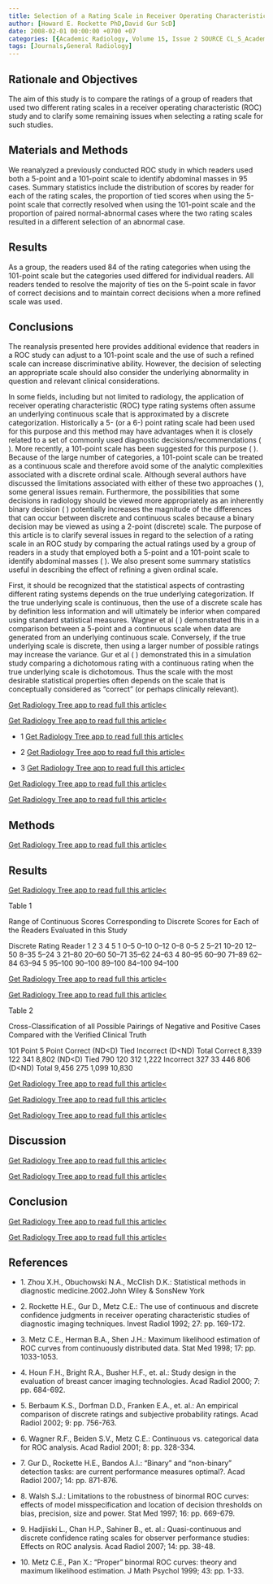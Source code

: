 ```yaml
---
title: Selection of a Rating Scale in Receiver Operating Characteristic Studies: Some Remaining Issues
author: [Howard E. Rockette PhD,David Gur ScD]
date: 2008-02-01 00:00:00 +0700 +07
categories: [{Academic Radiology, Volume 15, Issue 2 SOURCE CL_S_AcademicRadiologyVolume15Issue2 1}]
tags: [Journals,General Radiology]
---
```

## Rationale and Objectives

The aim of this study is to compare the ratings of a group of readers that used two different rating scales in a receiver operating characteristic (ROC) study and to clarify some remaining issues when selecting a rating scale for such studies.

## Materials and Methods

We reanalyzed a previously conducted ROC study in which readers used both a 5-point and a 101-point scale to identify abdominal masses in 95 cases. Summary statistics include the distribution of scores by reader for each of the rating scales, the proportion of tied scores when using the 5-point scale that correctly resolved when using the 101-point scale and the proportion of paired normal-abnormal cases where the two rating scales resulted in a different selection of an abnormal case.

## Results

As a group, the readers used 84 of the rating categories when using the 101-point scale but the categories used differed for individual readers. All readers tended to resolve the majority of ties on the 5-point scale in favor of correct decisions and to maintain correct decisions when a more refined scale was used.

## Conclusions

The reanalysis presented here provides additional evidence that readers in a ROC study can adjust to a 101-point scale and the use of such a refined scale can increase discriminative ability. However, the decision of selecting an appropriate scale should also consider the underlying abnormality in question and relevant clinical considerations.

In some fields, including but not limited to radiology, the application of receiver operating characteristic (ROC) type rating systems often assume an underlying continuous scale that is approximated by a discrete categorization. Historically a 5- (or a 6-) point rating scale had been used for this purpose and this method may have advantages when it is closely related to a set of commonly used diagnostic decisions/recommendations ( ). More recently, a 101-point scale has been suggested for this purpose ( ). Because of the large number of categories, a 101-point scale can be treated as a continuous scale and therefore avoid some of the analytic complexities associated with a discrete ordinal scale. Although several authors have discussed the limitations associated with either of these two approaches ( ), some general issues remain. Furthermore, the possibilities that some decisions in radiology should be viewed more appropriately as an inherently binary decision ( ) potentially increases the magnitude of the differences that can occur between discrete and continuous scales because a binary decision may be viewed as using a 2-point (discrete) scale. The purpose of this article is to clarify several issues in regard to the selection of a rating scale in an ROC study by comparing the actual ratings used by a group of readers in a study that employed both a 5-point and a 101-point scale to identify abdominal masses ( ). We also present some summary statistics useful in describing the effect of refining a given ordinal scale.

First, it should be recognized that the statistical aspects of contrasting different rating systems depends on the true underlying categorization. If the true underlying scale is continuous, then the use of a discrete scale has by definition less information and will ultimately be inferior when compared using standard statistical measures. Wagner et al ( ) demonstrated this in a comparison between a 5-point and a continuous scale when data are generated from an underlying continuous scale. Conversely, if the true underlying scale is discrete, then using a larger number of possible ratings may increase the variance. Gur et al ( ) demonstrated this in a simulation study comparing a dichotomous rating with a continuous rating when the true underlying scale is dichotomous. Thus the scale with the most desirable statistical properties often depends on the scale that is conceptually considered as “correct” (or perhaps clinically relevant).

[Get Radiology Tree app to read full this article<](https://clinicalpub.com/app)

[Get Radiology Tree app to read full this article<](https://clinicalpub.com/app)

- 1
[Get Radiology Tree app to read full this article<](https://clinicalpub.com/app)

- 2
[Get Radiology Tree app to read full this article<](https://clinicalpub.com/app)

- 3
[Get Radiology Tree app to read full this article<](https://clinicalpub.com/app)


[Get Radiology Tree app to read full this article<](https://clinicalpub.com/app)

[Get Radiology Tree app to read full this article<](https://clinicalpub.com/app)

## Methods

[Get Radiology Tree app to read full this article<](https://clinicalpub.com/app)

## Results

[Get Radiology Tree app to read full this article<](https://clinicalpub.com/app)

Table 1


Range of Continuous Scores Corresponding to Discrete Scores for Each of the Readers Evaluated in this Study


Discrete Rating Reader 1 2 3 4 5 1 0–5 0–10 0–12 0–8 0–5 2 5–21 10–20 12–50 8–35 5–24 3 21–80 20–60 50–71 35–62 24–63 4 80–95 60–90 71–89 62–84 63–94 5 95–100 90–100 89–100 84–100 94–100

[Get Radiology Tree app to read full this article<](https://clinicalpub.com/app)

[Get Radiology Tree app to read full this article<](https://clinicalpub.com/app)

Table 2


Cross-Classification of all Possible Pairings of Negative and Positive Cases Compared with the Verified Clinical Truth


101 Point 5 Point Correct (ND<D) Tied Incorrect (D<ND) Total Correct 8,339 122 341 8,802 (ND<D) Tied 790 120 312 1,222 Incorrect 327 33 446 806 (D<ND) Total 9,456 275 1,099 10,830

[Get Radiology Tree app to read full this article<](https://clinicalpub.com/app)

[Get Radiology Tree app to read full this article<](https://clinicalpub.com/app)

[Get Radiology Tree app to read full this article<](https://clinicalpub.com/app)

## Discussion

[Get Radiology Tree app to read full this article<](https://clinicalpub.com/app)

[Get Radiology Tree app to read full this article<](https://clinicalpub.com/app)

## Conclusion

[Get Radiology Tree app to read full this article<](https://clinicalpub.com/app)

[Get Radiology Tree app to read full this article<](https://clinicalpub.com/app)

## References

- 1\. Zhou X.H., Obuchowski N.A., McClish D.K.: Statistical methods in diagnostic medicine.2002.John Wiley & SonsNew York


- 2\. Rockette H.E., Gur D., Metz C.E.: The use of continuous and discrete confidence judgments in receiver operating characteristic studies of diagnostic imaging techniques. Invest Radiol 1992; 27: pp. 169-172.


- 3\. Metz C.E., Herman B.A., Shen J.H.: Maximum likelihood estimation of ROC curves from continuously distributed data. Stat Med 1998; 17: pp. 1033-1053.


- 4\. Houn F.H., Bright R.A., Busher H.F., et. al.: Study design in the evaluation of breast cancer imaging technologies. Acad Radiol 2000; 7: pp. 684-692.


- 5\. Berbaum K.S., Dorfman D.D., Franken E.A., et. al.: An empirical comparison of discrete ratings and subjective probability ratings. Acad Radiol 2002; 9: pp. 756-763.


- 6\. Wagner R.F., Beiden S.V., Metz C.E.: Continuous vs. categorical data for ROC analysis. Acad Radiol 2001; 8: pp. 328-334.


- 7\. Gur D., Rockette H.E., Bandos A.I.: “Binary” and “non-binary” detection tasks: are current performance measures optimal?. Acad Radiol 2007; 14: pp. 871-876.


- 8\. Walsh S.J.: Limitations to the robustness of binormal ROC curves: effects of model misspecification and location of decision thresholds on bias, precision, size and power. Stat Med 1997; 16: pp. 669-679.


- 9\. Hadjiiski L., Chan H.P., Sahiner B., et. al.: Quasi-continuous and discrete confidence rating scales for observer performance studies: Effects on ROC analysis. Acad Radiol 2007; 14: pp. 38-48.


- 10\. Metz C.E., Pan X.: “Proper” binormal ROC curves: theory and maximum likelihood estimation. J Math Psychol 1999; 43: pp. 1-33.
